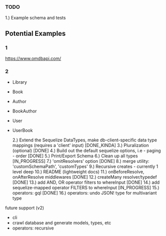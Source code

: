 ### TODO

1.) Example schema and tests

## Potential Examples

### 1

https://www.omdbapi.com/

### 2

- Library
- Book
- Author
- BookAuthor
- User
- UserBook

  2.) Extend the Sequelize DataTypes, make db-client-specific data type mappings (requires a 'client' input) [DONE_KINDA]
  3.) Pluralization (optional) [DONE]
  4.) Build out the default sequelize options, i.e - paging - order [DONE]
  5.) Print/Export Schema
  6.) Clean up all types [IN_PROGRESS]
  7.) 'omitResolvers' option [DONE]
  8.) merge utility: 'customSchemaPath', 'customTypes'
  9.) Recursive creates - currently 1 level deep
  10.) README (lightweight docs)
  11.) onBeforeResolve, onAfterResolve middlewares [DONE]
  12.) createMany resolver/typedef [DONE]
  13.) add AND, OR operator filters to whereInput [DONE]
  14.) add sequelize-mapped operator FILTERS to whereInput [IN_PROGRESS]
  15.) operators: gql [DONE]
  16.) operators: undo JSON! type for multivariant type

future support (v2)

- cli
- crawl database and generate models, types, etc
- operators: recursive
